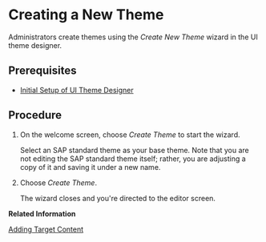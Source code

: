 <!-- loiof987d5ffccd743cf88b0865c3bbbbe4f -->

# Creating a New Theme

Administrators create themes using the *Create New Theme* wizard in the UI theme designer.



## Prerequisites

-   [Initial Setup of UI Theme Designer](initial-setup-of-ui-theme-designer-6803e8c.md)




<a name="loiof987d5ffccd743cf88b0865c3bbbbe4f__steps_vyz_yrg_nj"/>

## Procedure

1.  On the welcome screen, choose *Create Theme* to start the wizard.

    Select an SAP standard theme as your base theme. Note that you are not editing the SAP standard theme itself; rather, you are adjusting a copy of it and saving it under a new name.

2.  Choose *Create Theme*.

    The wizard closes and you're directed to the editor screen.


**Related Information**  


[Adding Target Content](adding-target-content-6f99f7f.md "Administrators add target content in order to preview any changes they make to the theme.")

